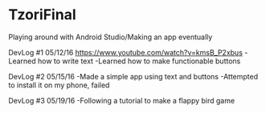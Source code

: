 # TzoriFinal
Playing around with Android Studio/Making an app eventually

DevLog #1
05/12/16
https://www.youtube.com/watch?v=kmsB_P2xbus
  -Learned how to write text
  -Learned how to make functionable buttons

DevLog #2
05/15/16
-Made a simple app using text and buttons
-Attempted to install it on my phone, failed

DevLog #3
05/19/16
-Following a tutorial to make a flappy bird game
